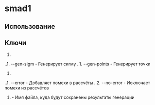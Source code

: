 # smad1
## Использование
<key1> <key2> <filename>

## Ключи
1. <key1>
..1. --gen-sigm - Генерирует сигму
..1. --gen-points - Генерирует точки
1. <key2>
..1. --error - Добавляет помехи в рассчёты
..2. --no-error - Исключает помехи из рассчётов
1. <filename> - Имя файла, куда будут сохранены результаты генерации
